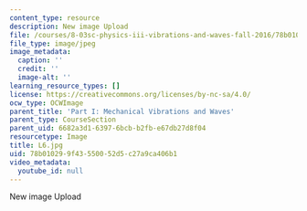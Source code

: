 ```yaml
---
content_type: resource
description: New image Upload
file: /courses/8-03sc-physics-iii-vibrations-and-waves-fall-2016/78b010299f43550052d5c27a9ca406b1_L6.jpg
file_type: image/jpeg
image_metadata:
  caption: ''
  credit: ''
  image-alt: ''
learning_resource_types: []
license: https://creativecommons.org/licenses/by-nc-sa/4.0/
ocw_type: OCWImage
parent_title: 'Part I: Mechanical Vibrations and Waves'
parent_type: CourseSection
parent_uid: 6682a3d1-6397-6bcb-b2fb-e67db27d8f04
resourcetype: Image
title: L6.jpg
uid: 78b01029-9f43-5500-52d5-c27a9ca406b1
video_metadata:
  youtube_id: null
---
```

New image Upload